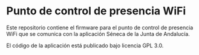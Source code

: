Punto de control de presencia WiFi
==================================
Este repositorio contiene el firmware para el punto de control de presencia WiFi que 
se comunica con la aplicación Séneca de la Junta de Andalucía.

El código de la aplicación está publicado bajo licencia GPL 3.0.
